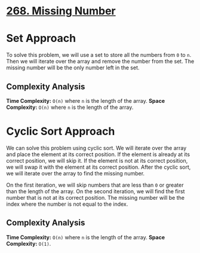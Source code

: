 # [268. Missing Number](https://leetcode.com/problems/missing-number/)

# Set Approach
To solve this problem, we will use a set to store all the numbers from `0` to `n`. Then we will iterate over the array and remove the number from the set. The missing number will be the only number left in the set.

## Complexity Analysis
**Time Complexity:** `O(n)` where `n` is the length of the array.
**Space Complexity:** `O(n)` where `n` is the length of the array.

# Cyclic Sort Approach
We can solve this problem using cyclic sort. We will iterate over the array and place the element at its correct position. If the element is already at its correct position, we will skip it. If the element is not at its correct position, we will swap it with the element at its correct position. After the cyclic sort, we will iterate over the array to find the missing number.

On the first iteration, we will skip numbers that are less than `0` or greater than the length of the array. On the second iteration, we will find the first number that is not at its correct position. The missing number will be the index where the number is not equal to the index.

## Complexity Analysis
**Time Complexity:** `O(n)` where `n` is the length of the array.
**Space Complexity:** `O(1)`.